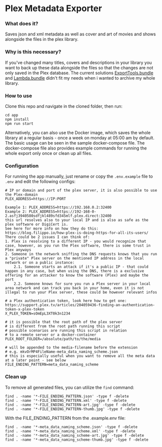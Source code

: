 # Plex Metadata Exporter

### What does it?
Saves json and xml metadata as well as cover and art of movies and shows alongside the files in the plex library.

### Why is this necessary?
If you've changed many titles, covers and descriptions in your library you want to back up these data alongside the files so that the changes are not only saved in the Plex database. The current solutions [ExportTools.bundle](https://github.com/ukdtom/ExportTools.bundle) and [Lambda.bundle](https://github.com/ZeroQI/Lambda.bundle) didn't fit my needs when i wanted to archive my whole library.

### How to use

Clone this repo and navigate in the cloned folder, then run:

```
cd app
npm install
npm run start
```

Alternatively, you can also use the Docker image, which saves the whole library at a regular basis - once a week on monday at 05:00 am by default. The basic usage can be seen in the sample docker-compose file. The docker-compose file also provides example commands for running the whole export only once or clean up all files.

### Configuration

For running the app manually, just rename or copy the `.env.example` file to `.env` and edit the following configs:

```
# IP or domain and port of the plex server, it is also possible to use the Plex-domain
PLEX_ADDRESS=https://IP:PORT

Example 1: PLEX_ADDRESS=https://192.168.0.2:32400
Example 2: PLEX_ADDRESS=https://192-168-0-2.asfj3940580sdfjkl489sfd345mlf.plex.direct:32400
this url resolves also to your local IP and is also as safe as the plex software or DigiCert is.
See here for more info on how they do this: https://blog.filippo.io/how-plex-is-doing-https-for-all-its-users/
There could be 2 issues I can think of:
1. Plex is resolving to a different IP - you would recognize that case, however, as you run the Plex software, there is some trust in Plex anyways
2. Someone in the network sniffing the DNS requests knows that you run a "private" Plex server on the mentioned IP address in the local network or on a public instance:
    2.1. Someone starts an attack if it's a public IP - that could happen in any case, but when using the DNS, there is a exclusive offering for an attacker to know the software (Plex) and maybe the port
    2.2. Someone knows for sure you run a Plex server in your local area network and can track you back in your home, even it is not illegal to run your Plex server, these could be however relevant infos

# a Plex authentication token, look here how to get one: https://support.plex.tv/articles/204059436-finding-an-authentication-token-x-plex-token
X_PLEX_TOKEN=sOmEpL3XT0k3n1234

# it is possible that the root path of the plex server
# is different from the root path running this script
# possible scenarios are running this script in relation
# to a remote server or a docker-container
PLEX_ROOT_FOLDER=/absolute/path/to/the/media

# will be appended to the media-filename before the extension
# e.g. mkvOrMP4FileName-meta_data_naming_scheme.json
# this is especially useful when you want to remove all the meta data at a later point - see below
FILE_ENDING_PATTERN=meta_data_naming_scheme
```

### Clean up

To remove all generated files, you can utilize the `find` command:

```
find . -name '*-FILE_ENDING_PATTERN.json' -type f -delete
find . -name '*-FILE_ENDING_PATTERN.xml' -type f -delete
find . -name '*-FILE_ENDING_PATTERN-art.jpg' -type f -delete
find . -name '*-FILE_ENDING_PATTERN-thumb.jpg' -type f -delete
```

With the FILE_ENDING_PATTERN from the .example.env file:

```
find . -name '*-meta_data_naming_scheme.json' -type f -delete
find . -name '*-meta_data_naming_scheme.xml' -type f -delete
find . -name '*-meta_data_naming_scheme-art.jpg' -type f -delete
find . -name '*-meta_data_naming_scheme-thumb.jpg' -type f -delete
```
